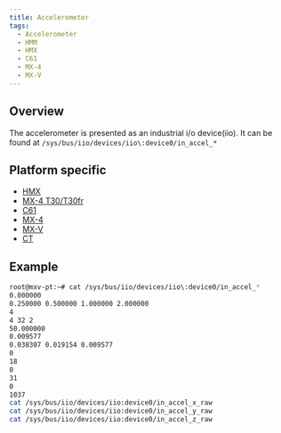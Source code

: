 ```yaml
---
title: Accelerometer
tags:
  - Accelerometer
  - HMM
  - HMX
  - C61
  - MX-4
  - MX-V
---
```


## Overview

The accelerometer is presented as an industrial i/o device(iio). It can be
found at `/sys/bus/iio/devices/iio\:device0/in_accel_*`

## Platform specific

- [HMX](hmx/accelerometer.md)
- [MX-4 T30/T30fr](mx4/accelerometer.md)
- [C61](mx4/accelerometer.md)
- [MX-4](mx4/accelerometer.md)
- [MX-V](mx4/accelerometer.md)
- [CT](mx4/accelerometer.md)

## Example

```bash
root@mxv-pt:~# cat /sys/bus/iio/devices/iio\:device0/in_accel_*
0.000000
0.250000 0.500000 1.000000 2.000000
4
4 32 2
50.000000
0.009577
0.038307 0.019154 0.009577
0
18
0
31
0
1037
cat /sys/bus/iio/devices/iio:device0/in_accel_x_raw
cat /sys/bus/iio/devices/iio:device0/in_accel_y_raw
cat /sys/bus/iio/devices/iio:device0/in_accel_z_raw
```

